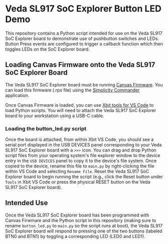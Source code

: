 # Veda SL917 SoC Explorer Button LED Demo
This repository contains a Python script intended for use on the Veda SL917 SoC Explorer board to demonstrate use of pushbutton switches and LEDs. Button Press events are configured to trigger a callback function which then toggles LEDs on the SoC Explorer board.

## Loading Canvas Firmware onto the Veda SL917 SoC Explorer Board
The Veda SL917 SoC Explorer board must be running [Canvas Firmware](https://github.com/Ezurio/canvas_python_firmware). You can load this firmware (.rps file) using the [Simplicity Commander](https://www.silabs.com/developer-tools/simplicity-studio/simplicity-commander) application.

Once Canvas Firmware is loaded, you can use [Xbit tools for VS Code](https://marketplace.visualstudio.com/items?itemName=rfp-canvas.xbit-vsc) to load Python scripts. You will need to attach the Veda SL917 SoC Explorer board to your workstation using a USB-C cable.

### Loading the <span>button_led.py</span> script
Once the board is attached, from within Xbit VS Code, you should see a serial port displayed in the USB DEVICES panel corresponding to your Veda SL917 SoC Explorer board with a `>>>` icon. You can drag and drop Python script files from your operating system's file explorer window to the device entry in the `USB DEVICES` panel to copy it to the device's file system. Once copied to the device, rename this file to `main.py` by right-clicking the file within VS Code and selecting `Rename File`. Reset the Veda SL917 SoC Explorer board to begin running the script (e.g., click the Reset button under `Tools` in Xbit VS Code or press the physical RESET button on the Veda SL917 SoC Explorer board).

## Intended Use
Once the Veda SL917 SoC Explorer board has been programmed with Canvas Firwmare and the Python script in this repository (making sure to rename `button_led.py` to `main.py` so the script runs at boot), the Veda SL917 SoC Explorer board will respond to pressing one of the two buttons (labeled BTN0 and BTN1) by toggling a corresponding LED (LED0 and LED1).
